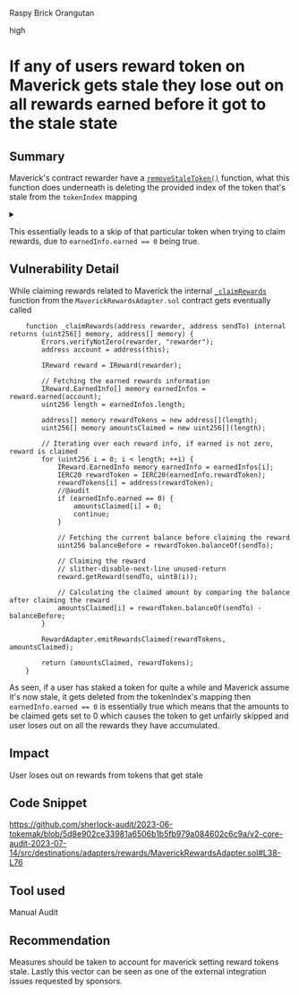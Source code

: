 Raspy Brick Orangutan

high

# If any of users reward token on Maverick gets stale they lose out on all rewards earned before it got to the stale state

## Summary

Maverick's contract rewarder have a [`removeStaleToken()`](https://etherscan.io/address/0x14edfe68031bbf229a765919eb52ae6f6f3347d4#code) function, what this function does underneath is deleting the provided index of the token that's stale from the `tokenIndex` mapping

<details>
  <summary></summary>

```solidity
        // remove token from list
        globalActive.unset(rewardTokenIndex);
        delete tokenIndex[address(data.rewardToken)];
```

</details>

This essentially leads to a skip of that particular token when trying to claim rewards, due to `earnedInfo.earned == 0` being true.

## Vulnerability Detail

While claiming rewards related to Maverick the internal [`_claimRewards`](https://github.com/sherlock-audit/2023-06-tokemak/blob/5d8e902ce33981a6506b1b5fb979a084602c6c9a/v2-core-audit-2023-07-14/src/destinations/adapters/rewards/MaverickRewardsAdapter.sol#L38-L76) function from the `MaverickRewardsAdapter.sol` contract gets eventually called

```solidity
    function _claimRewards(address rewarder, address sendTo) internal returns (uint256[] memory, address[] memory) {
        Errors.verifyNotZero(rewarder, "rewarder");
        address account = address(this);

        IReward reward = IReward(rewarder);

        // Fetching the earned rewards information
        IReward.EarnedInfo[] memory earnedInfos = reward.earned(account);
        uint256 length = earnedInfos.length;

        address[] memory rewardTokens = new address[](length);
        uint256[] memory amountsClaimed = new uint256[](length);

        // Iterating over each reward info, if earned is not zero, reward is claimed
        for (uint256 i = 0; i < length; ++i) {
            IReward.EarnedInfo memory earnedInfo = earnedInfos[i];
            IERC20 rewardToken = IERC20(earnedInfo.rewardToken);
            rewardTokens[i] = address(rewardToken);
            //@audit
            if (earnedInfo.earned == 0) {
                amountsClaimed[i] = 0;
                continue;
            }

            // Fetching the current balance before claiming the reward
            uint256 balanceBefore = rewardToken.balanceOf(sendTo);

            // Claiming the reward
            // slither-disable-next-line unused-return
            reward.getReward(sendTo, uint8(i));

            // Calculating the claimed amount by comparing the balance after claiming the reward
            amountsClaimed[i] = rewardToken.balanceOf(sendTo) - balanceBefore;
        }

        RewardAdapter.emitRewardsClaimed(rewardTokens, amountsClaimed);

        return (amountsClaimed, rewardTokens);
    }
```

As seen, if a user has staked a token for quite a while and Maverick assume it's now stale, it gets deleted from the tokenIndex's mapping then `earnedInfo.earned == 0` is essentially true which means that the amounts to be claimed gets set to 0 which causes the token to get unfairly skipped and user loses out on all the rewards they have accumulated.

## Impact

User loses out on rewards from tokens that get stale

## Code Snippet

https://github.com/sherlock-audit/2023-06-tokemak/blob/5d8e902ce33981a6506b1b5fb979a084602c6c9a/v2-core-audit-2023-07-14/src/destinations/adapters/rewards/MaverickRewardsAdapter.sol#L38-L76

## Tool used

Manual Audit

## Recommendation

Measures should be taken to account for maverick setting reward tokens stale.
Lastly this vector can be seen as one of the external integration issues requested by sponsors.
